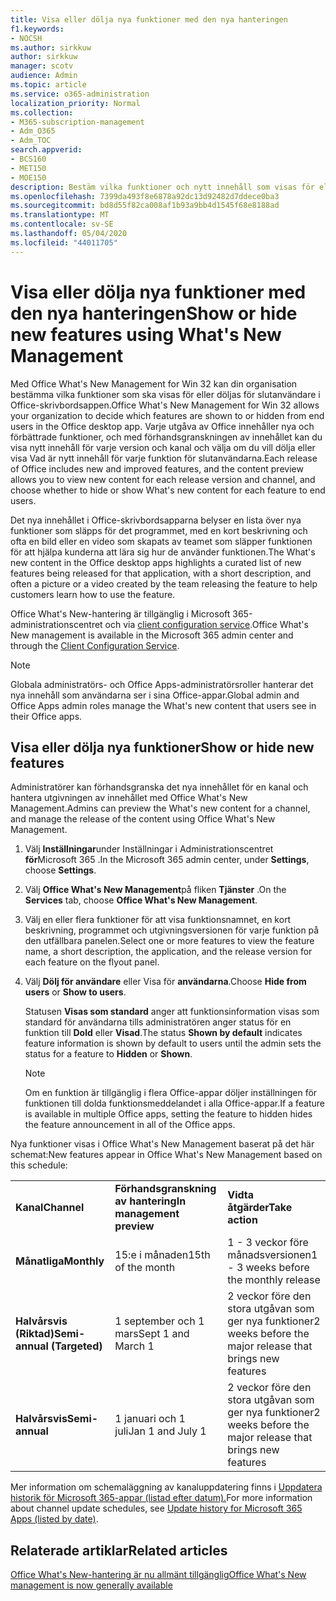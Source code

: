 ```yaml
---
title: Visa eller dölja nya funktioner med den nya hanteringen
f1.keywords:
- NOCSH
ms.author: sirkkuw
author: sirkkuw
manager: scotv
audience: Admin
ms.topic: article
ms.service: o365-administration
localization_priority: Normal
ms.collection:
- M365-subscription-management
- Adm_O365
- Adm_TOC
search.appverid:
- BCS160
- MET150
- MOE150
description: Bestäm vilka funktioner och nytt innehåll som visas för eller döljs för slutanvändare i Office What's New Management for Office-skrivbordsappar.
ms.openlocfilehash: 7399da493f8e6878a92dc13d92482d7ddece0ba3
ms.sourcegitcommit: bd8d55f82ca008af1b93a9bb4d1545f68e8188ad
ms.translationtype: MT
ms.contentlocale: sv-SE
ms.lasthandoff: 05/04/2020
ms.locfileid: "44011705"
---
```

# <a name="show-or-hide-new-features-using-whats-new-management"></a><span data-ttu-id="7d97e-103">Visa eller dölja nya funktioner med den nya hanteringen</span><span class="sxs-lookup"><span data-stu-id="7d97e-103">Show or hide new features using What's New Management</span></span>

<span data-ttu-id="7d97e-104">Med Office What's New Management for Win 32 kan din organisation bestämma vilka funktioner som ska visas för eller döljas för slutanvändare i Office-skrivbordsappen.</span><span class="sxs-lookup"><span data-stu-id="7d97e-104">Office What's New Management for Win 32 allows your organization to decide which features are shown to or hidden from end users in the Office desktop app.</span></span> <span data-ttu-id="7d97e-105">Varje utgåva av Office innehåller nya och förbättrade funktioner, och med förhandsgranskningen av innehållet kan du visa nytt innehåll för varje version och kanal och välja om du vill dölja eller visa Vad är nytt innehåll för varje funktion för slutanvändarna.</span><span class="sxs-lookup"><span data-stu-id="7d97e-105">Each release of Office includes new and improved features, and the content preview allows you to view new content for each release version and channel, and choose whether to hide or show What's new content for each feature to end users.</span></span> 

<span data-ttu-id="7d97e-106">Det nya innehållet i Office-skrivbordsapparna belyser en lista över nya funktioner som släpps för det programmet, med en kort beskrivning och ofta en bild eller en video som skapats av teamet som släpper funktionen för att hjälpa kunderna att lära sig hur de använder funktionen.</span><span class="sxs-lookup"><span data-stu-id="7d97e-106">The What's new content in the Office desktop apps highlights a curated list of new features being released for that application, with a short description, and often a picture or a video created by the team releasing the feature to help customers learn how to use the feature.</span></span> 

<span data-ttu-id="7d97e-107">Office What's New-hantering är tillgänglig i Microsoft 365-administrationscentret och via [client configuration service](https://config.office.com).</span><span class="sxs-lookup"><span data-stu-id="7d97e-107">Office What's New management is available in the Microsoft 365 admin center and through the [Client Configuration Service](https://config.office.com).</span></span>

> [!NOTE]
> <span data-ttu-id="7d97e-108">Globala administratörs- och Office Apps-administratörsroller hanterar det nya innehåll som användarna ser i sina Office-appar.</span><span class="sxs-lookup"><span data-stu-id="7d97e-108">Global admin and Office Apps admin roles manage the What's new content that users see in their Office apps.</span></span>

##  <a name="show-or-hide-new-features"></a><span data-ttu-id="7d97e-109">Visa eller dölja nya funktioner</span><span class="sxs-lookup"><span data-stu-id="7d97e-109">Show or hide new features</span></span> 

<span data-ttu-id="7d97e-110">Administratörer kan förhandsgranska det nya innehållet för en kanal och hantera utgivningen av innehållet med Office What's New Management.</span><span class="sxs-lookup"><span data-stu-id="7d97e-110">Admins can preview the What's new content for a channel, and manage the release of the content using Office What's New Management.</span></span>

1. <span data-ttu-id="7d97e-111">Välj **Inställningar**under Inställningar i Administrationscentret **för**Microsoft 365 .</span><span class="sxs-lookup"><span data-stu-id="7d97e-111">In the Microsoft 365 admin center, under **Settings**, choose **Settings**.</span></span>

2. <span data-ttu-id="7d97e-112">Välj **Office What's New Management**på fliken **Tjänster** .</span><span class="sxs-lookup"><span data-stu-id="7d97e-112">On the **Services** tab, choose **Office What's New Management**.</span></span>

3. <span data-ttu-id="7d97e-113">Välj en eller flera funktioner för att visa funktionsnamnet, en kort beskrivning, programmet och utgivningsversionen för varje funktion på den utfällbara panelen.</span><span class="sxs-lookup"><span data-stu-id="7d97e-113">Select one or more features to view the feature name, a short description, the application, and the release version for each feature on the flyout panel.</span></span>

4. <span data-ttu-id="7d97e-114">Välj **Dölj för användare** eller Visa för **användarna**.</span><span class="sxs-lookup"><span data-stu-id="7d97e-114">Choose **Hide from users** or **Show to users**.</span></span>  

    <span data-ttu-id="7d97e-115">Statusen **Visas som standard** anger att funktionsinformation visas som standard för användarna tills administratören anger status för en funktion till **Dold** eller **Visad**.</span><span class="sxs-lookup"><span data-stu-id="7d97e-115">The status **Shown by default** indicates feature information is shown by default to users until the admin sets the status for a feature to **Hidden** or **Shown**.</span></span>  

    > [!NOTE]
    > <span data-ttu-id="7d97e-116">Om en funktion är tillgänglig i flera Office-appar döljer inställningen för funktionen till dolda funktionsmeddelandet i alla Office-appar.</span><span class="sxs-lookup"><span data-stu-id="7d97e-116">If a feature is available in multiple Office apps, setting the feature to hidden hides the feature announcement in all of the Office apps.</span></span>

<span data-ttu-id="7d97e-117">Nya funktioner visas i Office What's New Management baserat på det här schemat:</span><span class="sxs-lookup"><span data-stu-id="7d97e-117">New features appear in Office What's New Management based on this schedule:</span></span>

||||
|:-----|:-----|:-----|
|<span data-ttu-id="7d97e-118">**Kanal**</span><span class="sxs-lookup"><span data-stu-id="7d97e-118">**Channel**</span></span> <br/> |<span data-ttu-id="7d97e-119">**Förhandsgranskning av hantering**</span><span class="sxs-lookup"><span data-stu-id="7d97e-119">**In management preview**</span></span> <br/> |<span data-ttu-id="7d97e-120">**Vidta åtgärder**</span><span class="sxs-lookup"><span data-stu-id="7d97e-120">**Take action**</span></span> <br/> |
|<span data-ttu-id="7d97e-121">**Månatliga**</span><span class="sxs-lookup"><span data-stu-id="7d97e-121">**Monthly**</span></span> <br/> |<span data-ttu-id="7d97e-122">15:e i månaden</span><span class="sxs-lookup"><span data-stu-id="7d97e-122">15th of the month</span></span>  <br/> |<span data-ttu-id="7d97e-123">1 - 3 veckor före månadsversionen</span><span class="sxs-lookup"><span data-stu-id="7d97e-123">1 - 3 weeks before the monthly release</span></span> <br/> |
|<span data-ttu-id="7d97e-124">**Halvårsvis (Riktad)**</span><span class="sxs-lookup"><span data-stu-id="7d97e-124">**Semi-annual (Targeted)**</span></span> <br/> |<span data-ttu-id="7d97e-125">1 september och 1 mars</span><span class="sxs-lookup"><span data-stu-id="7d97e-125">Sept 1 and March 1</span></span> <br/> | <span data-ttu-id="7d97e-126">2 veckor före den stora utgåvan som ger nya funktioner</span><span class="sxs-lookup"><span data-stu-id="7d97e-126">2 weeks before the major release that brings new features</span></span>
|<span data-ttu-id="7d97e-127">**Halvårsvis**</span><span class="sxs-lookup"><span data-stu-id="7d97e-127">**Semi-annual**</span></span> <br/> |<span data-ttu-id="7d97e-128">1 januari och 1 juli</span><span class="sxs-lookup"><span data-stu-id="7d97e-128">Jan 1 and July 1</span></span> <br/> | <span data-ttu-id="7d97e-129">2 veckor före den stora utgåvan som ger nya funktioner</span><span class="sxs-lookup"><span data-stu-id="7d97e-129">2 weeks before the major release that brings new features</span></span><br/> |

<span data-ttu-id="7d97e-130">Mer information om schemaläggning av kanaluppdatering finns i [Uppdatera historik för Microsoft 365-appar (listad efter datum).](https://docs.microsoft.com/officeupdates/update-history-office365-proplus-by-date)</span><span class="sxs-lookup"><span data-stu-id="7d97e-130">For more information about channel update schedules, see [Update history for Microsoft 365 Apps (listed by date)](https://docs.microsoft.com/officeupdates/update-history-office365-proplus-by-date).</span></span>

## <a name="related-articles"></a><span data-ttu-id="7d97e-131">Relaterade artiklar</span><span class="sxs-lookup"><span data-stu-id="7d97e-131">Related articles</span></span>

[<span data-ttu-id="7d97e-132">Office What's New-hantering är nu allmänt tillgänglig</span><span class="sxs-lookup"><span data-stu-id="7d97e-132">Office What's New management is now generally available</span></span>](https://techcommunity.microsoft.com/t5/microsoft-365-blog/office-what-s-new-management-is-now-generally-available/ba-p/1179954)